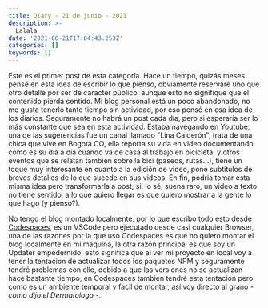 ```yaml
---
title: Diary - 21 de junio - 2021
description: >-
  Lalala
date: '2021-06-21T17:04:43.253Z'
categories: []
keywords: []
---
```


Este es el primer post de esta categoría. Hace un tiempo, quizás meses pensé en esta idea de escribir lo que pienso, obviamente reservaré uno que otro detalle por ser de caracter público, aunque esto no signifique que el contenido pierda sentido. Mi blog personal está un poco abandonado, no me gusta tenerlo tanto tiempo sin actividad, por eso pensé en esa idea de los diarios. Seguramente no habrá un post cada día, pero si esperaría ser lo más constante que sea en esta actividad. Estaba navegando en Youtube, una de las sugerencias fue un canal llamado "Lina Calderón", trata de una chica que vive en Bogotá CO, ella reporta su vida en video documentando cómo es su día a día cuando va de casa al trabajo en bicicleta, y otros eventos que se relatan tambien sobre la bici (paseos, rutas...), tiene un toque muy interesante en cuanto a la edición de video, pone subtitulos de breves detalles de lo que sucede en sus videos. En fin, podria tomar esta misma idea pero transformarla a post, si, lo sé, suena raro, un video a texto no tiene sentido, a lo que quiero llegar es que quiero mostrar a la gente lo que hago (y pienso?).

No tengo el blog montado localmente, por lo que escribo todo esto desde [Codespaces](https://github.com/features/codespaces), es un VSCode pero ejecutado desde casi cualquier Browser, una de las razones por la que uso Codespaces es que no quiero montar el blog localmente en mi máquina, la otra razón principal es que soy un Updater empedernido, esto significa que al ver mi proyecto en local voy a tener la tentacion de actualizar todos los paquetes NPM y seguramente tendré problemas con ello, debido a que las versiones no se actualizan hace bastante tiempo, en Codespaces tambien tendré esta tentación pero como es un ambiente temporal y facil de montar, así voy directo al grano _- como dijo el Dermatologo -_.